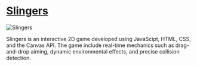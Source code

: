# [Slingers](https://slingersgame.netlify.app/)

<img src="https://github.com/user-attachments/assets/e81224e9-8c2b-4001-91e6-e393be242ff2" alt="Slingers" title="Play against a friend or the computer and experience the beautiful cityscapes" />

Slingers is an interactive 2D game developed using JavaScipt, HTML, CSS, and the Canvas API. The game include real-time mechanics such as drag-and-drop aiming, dynamic environmental effects, and precise collision detection.

